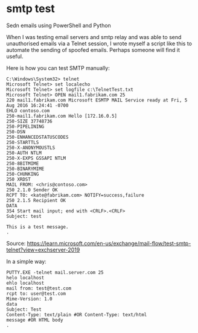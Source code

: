 # smtp test
Sedn emails using PowerShell and Python

When I was testing email servers and smtp relay and was able to send unauthorised emails via a Telnet session, I wrote myself a script like this to automate the sending of spoofed emails. Perhaps someone will find it useful.

Here is how you can test SMTP manually:

```
C:\Windows\System32> telnet
Microsoft Telnet> set localecho
Microsoft Telnet> set logfile c:\TelnetTest.txt
Microsoft Telnet> OPEN mail1.fabrikam.com 25
220 mail1.fabrikam.com Microsoft ESMTP MAIL Service ready at Fri, 5 Aug 2016 16:24:41 -0700
EHLO contoso.com
250-mail1.fabrikam.com Hello [172.16.0.5]
250-SIZE 37748736
250-PIPELINING
250-DSN
250-ENHANCEDSTATUSCODES
250-STARTTLS
250-X-ANONYMOUSTLS
250-AUTH NTLM
250-X-EXPS GSSAPI NTLM
250-8BITMIME
250-BINARYMIME
250-CHUNKING
250 XRDST
MAIL FROM: <chris@contoso.com>
250 2.1.0 Sender OK
RCPT TO: <kate@fabrikam.com> NOTIFY=success,failure
250 2.1.5 Recipient OK
DATA
354 Start mail input; end with <CRLF>.<CRLF>
Subject: test

This is a test message.
.
```
Source: https://learn.microsoft.com/en-us/exchange/mail-flow/test-smtp-telnet?view=exchserver-2019

In a simple way:
```
PUTTY.EXE -telnet mail.server.com 25
helo localhost
ehlo localhost
mail from: test@test.com
rcpt to: user@test.com
Mime-Version: 1.0
data
Subject: Test
Content-Type: text/plain #OR Content-Type: text/html
message #OR HTML body
.
```
